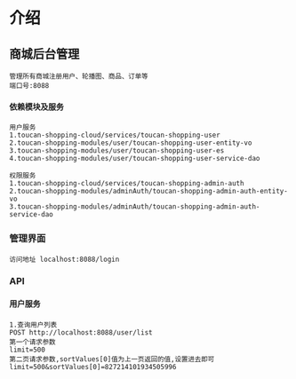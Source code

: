 # 介绍
    
## 商城后台管理
    管理所有商城注册用户、轮播图、商品、订单等
    端口号:8088

#### 依赖模块及服务
    
    用户服务
    1.toucan-shopping-cloud/services/toucan-shopping-user
    2.toucan-shopping-modules/user/toucan-shopping-user-entity-vo
    3.toucan-shopping-modules/user/toucan-shopping-user-es
    4.toucan-shopping-modules/user/toucan-shopping-user-service-dao
    
    权限服务
    1.toucan-shopping-cloud/services/toucan-shopping-admin-auth
    2.toucan-shopping-modules/adminAuth/toucan-shopping-admin-auth-entity-vo
    3.toucan-shopping-modules/adminAuth/toucan-shopping-admin-auth-service-dao
        
### 管理界面
    
    访问地址 localhost:8088/login
    
    
    
### API

#### 用户服务
    
    1.查询用户列表
    POST http://localhost:8088/user/list
    第一个请求参数
    limit=500
    第二页请求参数,sortValues[0]值为上一页返回的值,设置进去即可
    limit=500&sortValues[0]=827214101934505996
